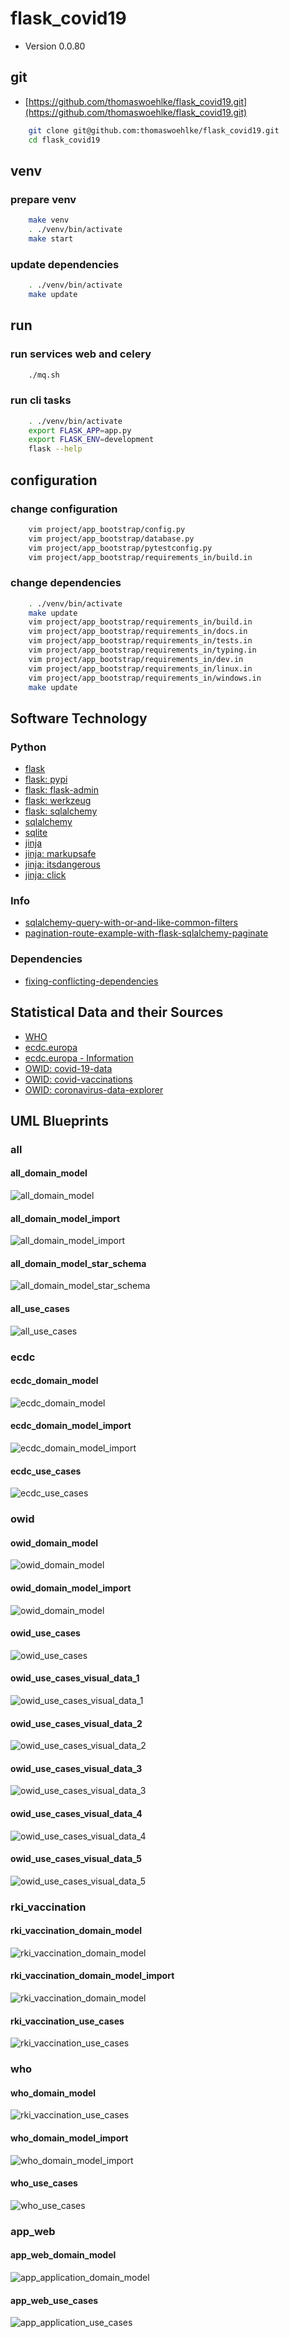 # flask_covid19

* Version 0.0.80

## git

* [https://github.com/thomaswoehlke/flask_covid19.git](https://github.com/thomaswoehlke/flask_covid19.git)

````bash
    git clone git@github.com:thomaswoehlke/flask_covid19.git
    cd flask_covid19
````

## venv

### prepare venv

````bash
    make venv
    . ./venv/bin/activate
    make start
````

### update dependencies

````bash
    . ./venv/bin/activate
    make update
 ````

## run

### run services web and celery

````bash
    ./mq.sh
````

### run cli tasks

````bash
    . ./venv/bin/activate
    export FLASK_APP=app.py
    export FLASK_ENV=development
    flask --help
````

## configuration

### change configuration

````bash
    vim project/app_bootstrap/config.py
    vim project/app_bootstrap/database.py
    vim project/app_bootstrap/pytestconfig.py
    vim project/app_bootstrap/requirements_in/build.in
````

### change dependencies

````bash
    . ./venv/bin/activate
    make update
    vim project/app_bootstrap/requirements_in/build.in
    vim project/app_bootstrap/requirements_in/docs.in
    vim project/app_bootstrap/requirements_in/tests.in
    vim project/app_bootstrap/requirements_in/typing.in
    vim project/app_bootstrap/requirements_in/dev.in
    vim project/app_bootstrap/requirements_in/linux.in
    vim project/app_bootstrap/requirements_in/windows.in
    make update
````

## Software Technology

### Python

* [flask](https://flask.palletsprojects.com/en/1.1.x/)
* [flask: pypi](https://pypi.org/project/Flask/)
* [flask: flask-admin](https://github.com/flask-admin/flask-admin/)
* [flask: werkzeug](https://werkzeug.palletsprojects.com/en/1.0.x/)
* [flask: sqlalchemy](https://flask.palletsprojects.com/en/1.1.x/patterns/sqlalchemy/)
* [sqlalchemy](https://docs.sqlalchemy.org/en/13/)
* [sqlite](https://sqlite.org/docs.html)
* [jinja](https://jinja.palletsprojects.com/en/2.11.x/)
* [jinja: markupsafe](https://palletsprojects.com/p/markupsafe/)
* [jinja: itsdangerous](https://palletsprojects.com/p/itsdangerous/)
* [jinja: click](https://palletsprojects.com/p/click/)

### Info

* [sqlalchemy-query-with-or-and-like-common-filters](http://www.leeladharan.com/sqlalchemy-query-with-or-and-like-common-filters)
* [pagination-route-example-with-flask-sqlalchemy-paginate](https://riptutorial.com/flask/example/22201/pagination-route-example-with-flask-sqlalchemy-paginate)

### Dependencies

* [fixing-conflicting-dependencies](https://pip.pypa.io/en/latest/user_guide/#fixing-conflicting-dependencies)

## Statistical Data and their Sources

* [WHO](https://covid19.who.int/WHO-COVID-19-global-data.csv)
* [ecdc.europa](https://opendata.ecdc.europa.eu/covid19/casedistribution/csv)
* [ecdc.europa - Information](https://www.ecdc.europa.eu/en/publications-data/download-todays-data-geographic-distribution-covid-19-cases-worldwide)
* [OWID: covid-19-data](https://github.com/owid/covid-19-data)
* [OWID: covid-vaccinations](https://ourworldindata.org/covid-vaccinations)
* [OWID: coronavirus-data-explorer](https://ourworldindata.org/explorers/coronavirus-data-explorer)

## UML Blueprints

### all

#### all_domain_model

![all_domain_model](docs/uml_blueprints/data_all/uml/img/all_domain_model.png)

#### all_domain_model_import

![all_domain_model_import](docs/uml_blueprints/data_all/uml/img/all_domain_model_import.png)

#### all_domain_model_star_schema

![all_domain_model_star_schema](docs/uml_blueprints/data_all/uml/img/all_domain_model_star_schema.png)

#### all_use_cases

![all_use_cases](docs/uml_blueprints/data_all/uml/img/all_use_cases.png)

### ecdc

#### ecdc_domain_model

![ecdc_domain_model](docs/uml_blueprints/data_ecdc/uml/img/ecdc_domain_model.png)

#### ecdc_domain_model_import

![ecdc_domain_model_import](docs/uml_blueprints/data_ecdc/uml/img/ecdc_domain_model_import.png)

#### ecdc_use_cases

![ecdc_use_cases](docs/uml_blueprints/data_ecdc/uml/img/ecdc_use_cases.png)

### owid

#### owid_domain_model

![owid_domain_model](docs/uml_blueprints/data_owid/uml/img/owid_domain_model.png)

#### owid_domain_model_import

![owid_domain_model](docs/uml_blueprints/data_owid/uml/img/owid_domain_model_import.png)

#### owid_use_cases

![owid_use_cases](docs/uml_blueprints/data_owid/uml/img/owid_use_cases.png)

#### owid_use_cases_visual_data_1

![owid_use_cases_visual_data_1](docs/uml_blueprints/data_owid/uml/use_cases__visual_data/img/owid_use_cases_visual_data_1.png)

#### owid_use_cases_visual_data_2

![owid_use_cases_visual_data_2](docs/uml_blueprints/data_owid/uml/use_cases__visual_data/img/owid_use_cases_visual_data_2.png)

#### owid_use_cases_visual_data_3

![owid_use_cases_visual_data_3](docs/uml_blueprints/data_owid/uml/use_cases__visual_data/img/owid_use_cases_visual_data_3.png)

#### owid_use_cases_visual_data_4

![owid_use_cases_visual_data_4](docs/uml_blueprints/data_owid/uml/use_cases__visual_data/img/owid_use_cases_visual_data_4.png)

#### owid_use_cases_visual_data_5

![owid_use_cases_visual_data_5](docs/uml_blueprints/data_owid/uml/use_cases__visual_data/img/owid_use_cases_visual_data_5.png)

### rki_vaccination

#### rki_vaccination_domain_model

![rki_vaccination_domain_model](docs/uml_blueprints/data_vaccination/uml/img/rki_vaccination_domain_model.png)

#### rki_vaccination_domain_model_import

![rki_vaccination_domain_model](docs/uml_blueprints/data_vaccination/uml/img/rki_vaccination_domain_model.png)

#### rki_vaccination_use_cases

![rki_vaccination_use_cases](docs/uml_blueprints/data_vaccination/uml/img/rki_vaccination_use_cases.png)

### who

#### who_domain_model

![rki_vaccination_use_cases](docs/uml_blueprints/data_vaccination/uml/img/rki_vaccination_use_cases.png)

#### who_domain_model_import

![who_domain_model_import](docs/uml_blueprints/data_who/uml/img/who_domain_model_import.png)

#### who_use_cases

![who_use_cases](docs/uml_blueprints/data_who/uml/img/who_use_cases.png)

### app_web

#### app_web_domain_model

![app_application_domain_model](docs/uml_blueprints/app_web/uml/img/app_application_domain_model.png)

#### app_web_use_cases

![app_application_use_cases](docs/uml_blueprints/app_web/uml/img/app_application_use_cases.png)

